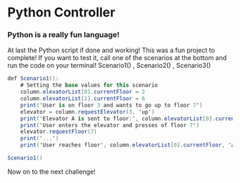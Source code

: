 # Python Controller

### Python is a really fun language!

At last the Python script if done and working! This was a fun project to complete!
If you want to test it, call one of the scenarios at the bottom and run the code on your terminal!
Scenario1() , Scenario2() , Scenario3()
```C#
def Scenario1():
    # Setting the base values for this scenario
    column.elevatorList[0].currentFloor = 2
    column.elevatorList[1].currentFloor = 6
    print('User is on floor 3 and wants to go up to floor 7')
    elevator = column.requestElevator(3, 'up')
    print('Elevator A is sent to floor:', column.elevatorList[0].currentFloor)
    print('User enters the elevator and presses of floor 7')
    elevator.requestFloor(7)
    print('...')
    print('User reaches floor', column.elevatorList[0].currentFloor, 'and gets out')

Scenario1()
```
Now on to the next challenge!